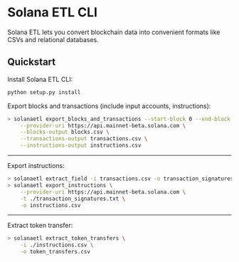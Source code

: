 # Solana ETL CLI

Solana ETL lets you convert blockchain data into convenient formats like CSVs and relational databases.

## Quickstart

Install Solana ETL CLI:

```bash
python setup.py install
```

Export blocks and transactions (include input accounts, instructions):

```bash
> solanaetl export_blocks_and_transactions --start-block 0 --end-block 500000 \
    --provider-uri https://api.mainnet-beta.solana.com \
    --blocks-output blocks.csv \
    --transactions-output transactions.csv \
    --instructions-output instructions.csv
```

---

Export instructions:

```bash
> solanaetl extract_field -i transactions.csv -o transaction_signatures.txt -f signature
> solanaetl export_instructions \
    --provider-uri https://api.mainnet-beta.solana.com \
    -t ./transaction_signatures.txt \
    -o instructions.csv
```

---

Extract token transfer:

```bash
> solanaetl extract_token_transfers \
    -i ./instructions.csv \
    -o token_transfers.csv
```
